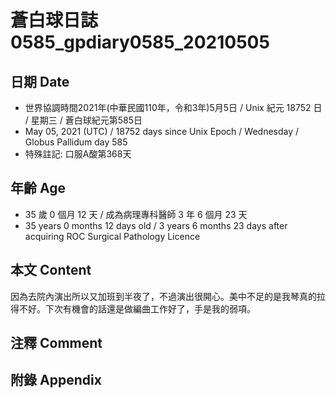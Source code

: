 [_metadata_:encoding]: - "utf-8"
[_metadata_:language]: - "zh-Hant-TW"
[_metadata_:fileformat]: - "markdown"
[_metadata_:MIME_type]: - "text/plain"
[_metadata_:markdown_version]: - "commonmark version 0.29"
[_metadata_:markdown_spec]: - "https://spec.commonmark.org/0.29/"

# 蒼白球日誌0585_gpdiary0585_20210505 #

## 日期 Date ##

* 世界協調時間2021年(中華民國110年，令和3年)5月5日 / Unix 紀元 18752 日 / 星期三 / 蒼白球紀元第585日
* May 05, 2021 (UTC) / 18752 days since Unix Epoch / Wednesday / Globus Pallidum day 585
* 特殊註記: 口服A酸第368天

## 年齡 Age ##

* 35 歲 0 個月 12 天 / 成為病理專科醫師 3 年 6 個月 23 天
* 35 years 0 months 12 days old / 3 years 6 months 23 days after acquiring ROC Surgical Pathology Licence

## 本文 Content ##

因為去院內演出所以又加班到半夜了，不過演出很開心。美中不足的是我琴真的拉得不好。下次有機會的話還是做編曲工作好了，手是我的弱項。

## 注釋 Comment ##

## 附錄 Appendix ##

